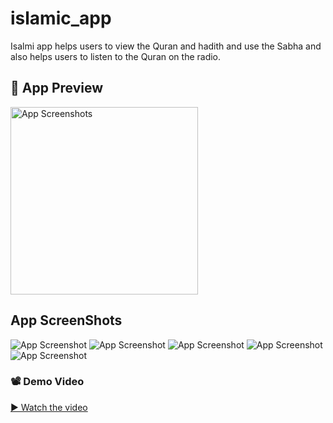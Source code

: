 # islamic_app

Isalmi app helps users to view the Quran and hadith and use the Sabha and also
helps users to listen to the Quran on the radio.
## 📱 App Preview

<img src="assets/screenShots/" alt="App Screenshots" width="300"/>

## App ScreenShots
![App Screenshot](assets/screenShots/1.png)
![App Screenshot](assets/screenShots/2.png)
![App Screenshot](assets/screenShots/3.png)
![App Screenshot](assets/screenShots/4.png)
![App Screenshot](assets/screenShots/5.png)

### 📽️ Demo Video

[▶️ Watch the video](https://drive.google.com/file/d/1ihWg0knvlLfIihl6clGPXDBk7NcnGPmg/view?usp=drive_link)
